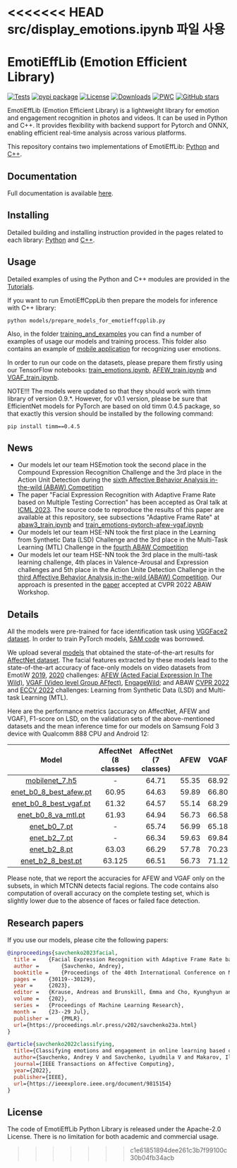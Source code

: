 <<<<<<< HEAD
src/display_emotions.ipynb 파일 사용
=======
# EmotiEffLib (Emotion Efficient Library)
[![Tests](https://github.com/av-savchenko/EmotiEffLib/actions/workflows/tests.yml/badge.svg)](https://github.com/av-savchenko/EmotiEffLib/actions/workflows/tests.yml)
[![pypi package](https://img.shields.io/badge/version-v1.0-blue)]([https://pypi.org/project/emotiefflib](https://pypi.org/project/emotiefflib/))
[![License](https://img.shields.io/pypi/l/emotiefflib)](https://github.com/av-savchenko/EmotiEffLib/blob/main/LICENSE)
[![Downloads](https://static.pepy.tech/personalized-badge/emotiefflib?period=total&units=international_system&left_color=grey&right_color=blue&left_text=pip%20installs)](https://pepy.tech/project/emotiefflib)
[![PWC](https://img.shields.io/endpoint.svg?url=https://paperswithcode.com/badge/classifying-emotions-and-engagement-in-online/facial-expression-recognition-on-affectnet)](https://paperswithcode.com/sota/facial-expression-recognition-on-affectnet?p=classifying-emotions-and-engagement-in-online)
[![GitHub stars](https://img.shields.io/github/stars/av-savchenko/emotiefflib.svg?style=social&label=Star&maxAge=8640)](https://github.com/av-savchenko/emotiefflib/stargazers/)

EmotiEffLib (Emotion Efficient Library) is a lightweight library for emotion and
engagement recognition in photos and videos. It can be used in Python and C++.
It provides flexibility with backend support for Pytorch and ONNX, enabling
efficient real-time analysis across various platforms.

This repository contains two implementations of EmotiEffLib: [Python](emotiefflib/README.md) and [C++](emotieffcpplib/README.md).

## Documentation

Full documentation is available [here](https://av-savchenko.github.io/EmotiEffLib/).

## Installing

Detailed building and installing instruction provided in the pages related to
each library: [Python](emotiefflib/README.md) and [C++](emotieffcpplib/README.md).

## Usage

Detailed examples of using the Python and C++ modules are provided in the [Tutorials](docs/tutorials/README.md).

If you want to run EmotiEffCppLib then prepare the models for inference with C++ library:
```
python models/prepare_models_for_emotieffcpplib.py
```

Also, in the folder [training_and_examples](training_and_examples/README.md) you can find a number
of examples of usage our models and training process. This folder also contains an example of
[mobile application](training_and_examples/mobile_app) for recognizing user emotions.

In order to run our code on the datasets, please prepare them firstly using our TensorFlow notebooks: [train_emotions.ipynb](training_and_examples/affectnet/train_emotions.ipynb), [AFEW_train.ipynb](training_and_examples/AFEW_train.ipynb) and [VGAF_train.ipynb](training_and_examples/VGAF_train.ipynb).

NOTE!!! The models were updated so that they should work with timm library of version 0.9.*. However, for v0.1 version, please be sure that EfficientNet models for PyTorch are based on old timm 0.4.5 package, so that exactly this version should be installed by the following command:
```
pip install timm==0.4.5
```

## News
- Our models let our team HSEmotion took the second place in the Compound Expression Recognition Challenge and the 3rd place in the Action Unit Detection during the [sixth Affective Behavior Analysis in-the-wild (ABAW) Competition](https://affective-behavior-analysis-in-the-wild.github.io/6th/)
- The paper "Facial Expression Recognition with Adaptive Frame Rate based on Multiple Testing Correction" has been accepted as Oral talk at [ICML 2023](https://icml.cc/Conferences/2023). The source code to reproduce the results of this paper are available at this repository, see subsections "Adaptive Frame Rate" at [abaw3_train.ipynb](https://github.com/av-savchenko/EmotiEffLib/blob/main/training_and_examples/ABAW/abaw3_train.ipynb) and [train_emotions-pytorch-afew-vgaf.ipynb](https://github.com/av-savchenko/EmotiEffLib/blob/main/training_and_examples/affectnet/train_emotions-pytorch-afew-vgaf.ipynb)
- Our models let our team HSE-NN took the first place in the Learning from Synthetic Data (LSD) Challenge and the 3rd place in the Multi-Task Learning (MTL) Challenge in the [fourth ABAW Competition](https://ibug.doc.ic.ac.uk/resources/eccv-2023-4th-abaw/)
- Our models let our team HSE-NN took the 3rd place in the multi-task learning challenge, 4th places in Valence-Arousal and Expression challenges and 5th place in the Action Unite Detection Challenge in the [third Affective Behavior Analysis in-the-wild (ABAW) Competition](https://ibug.doc.ic.ac.uk/resources/cvpr-2022-3rd-abaw/). Our approach is presented in the [paper](https://arxiv.org/abs/2203.13436) accepted at CVPR 2022 ABAW Workshop.

## Details
All the models were pre-trained for face identification task using [VGGFace2 dataset](https://github.com/ox-vgg/vgg_face2). In order to train PyTorch models, [SAM code](https://github.com/davda54/sam) was borrowed.

We upload several [models](models/affectnet_emotions) that obtained the state-of-the-art results for [AffectNet dataset](http://mohammadmahoor.com/affectnet/). The facial features extracted by these models lead to the state-of-the-art accuracy of face-only models on video datasets from EmotiW [2019](https://sites.google.com/view/emotiw2019), [2020](https://sites.google.com/view/emotiw2020) challenges: [AFEW (Acted Facial Expression In The Wild)](https://cs.anu.edu.au/few/AFEW.html), [VGAF (Video level Group AFfect)](https://ieeexplore.ieee.org/document/8925231),  [EngageWild](https://ieeexplore.ieee.org/document/8615851); and ABAW [CVPR 2022](https://ibug.doc.ic.ac.uk/resources/cvpr-2022-3rd-abaw/) and [ECCV 2022](https://ibug.doc.ic.ac.uk/resources/eccv-2023-4th-abaw/) challenges: Learning from Synthetic Data (LSD) and Multi-task Learning (MTL).

Here are the performance metrics (accuracy on AffectNet, AFEW and VGAF), F1-score on LSD, on the validation sets of the above-mentioned datasets and the mean inference time for our models on Samsung Fold 3 device with Qualcomm 888 CPU and Android 12:

| Model | AffectNet (8 classes)  | AffectNet (7 classes)   | AFEW  | VGAF  | LSD | MTL | Inference time, ms | Model size, MB
| :---:   | :-: | :-: | :-: | :-: | :-: | :-: | :-: | :-: |
| [mobilenet_7.h5](models/affectnet_emotions/mobilenet_7.h5) | -  |  64.71   | 55.35 | 68.92  | - | 1.099 | 16 ± 5| 14 |
| [enet_b0_8_best_afew.pt](models/affectnet_emotions/enet_b0_8_best_afew.pt) | 60.95  | 64.63  | 59.89  | 66.80  | 59.32 | 1.110 |59 ± 26 | 16 |
| [enet_b0_8_best_vgaf.pt](models/affectnet_emotions/enet_b0_8_best_vgaf.pt) | 61.32   | 64.57   | 55.14  | 68.29  | 59.72 | 1.123 |59 ± 26 | 16 |
| [enet_b0_8_va_mtl.pt](models/affectnet_emotions/enet_b0_8_va_mtl.pt) | 61.93   | 64.94   | 56.73  | 66.58  | 60.94 | 1.276 |60 ± 32 | 16 |
| [enet_b0_7.pt](models/affectnet_emotions/enet_b0_7.pt) | -    | 65.74   | 56.99  | 65.18  | - | 1.111 |59 ± 26 | 16 |
| [enet_b2_7.pt](models/affectnet_emotions/enet_b2_7.pt) | -    | 66.34   | 59.63  | 69.84  | - | 1.134 |191 ± 18 | 30 |
| [enet_b2_8.pt](models/affectnet_emotions/enet_b2_8.pt) | 63.03  | 66.29 | 57.78  | 70.23  | 52.06 | 1.147 |191 ± 18 | 30 |
| [enet_b2_8_best.pt](models/affectnet_emotions/enet_b2_8_best.pt) | 63.125  | 66.51 | 56.73  | 71.12  | - | - |191 ± 18 | 30 |

Please note, that we report the accuracies for AFEW and VGAF only on the subsets, in which MTCNN detects facial regions. The code contains also computation of overall accuracy on the complete testing set, which is slightly lower due to the absence of faces or failed face detection.


## Research papers

If you use our models, please cite the following papers:
```BibTex
@inproceedings{savchenko2023facial,
  title = 	 {Facial Expression Recognition with Adaptive Frame Rate based on Multiple Testing Correction},
  author =       {Savchenko, Andrey},
  booktitle = 	 {Proceedings of the 40th International Conference on Machine Learning (ICML)},
  pages = 	 {30119--30129},
  year = 	 {2023},
  editor = 	 {Krause, Andreas and Brunskill, Emma and Cho, Kyunghyun and Engelhardt, Barbara and Sabato, Sivan and Scarlett, Jonathan},
  volume = 	 {202},
  series = 	 {Proceedings of Machine Learning Research},
  month = 	 {23--29 Jul},
  publisher =    {PMLR},
  url={https://proceedings.mlr.press/v202/savchenko23a.html}
}
```

```BibTex
@article{savchenko2022classifying,
  title={Classifying emotions and engagement in online learning based on a single facial expression recognition neural network},
  author={Savchenko, Andrey V and Savchenko, Lyudmila V and Makarov, Ilya},
  journal={IEEE Transactions on Affective Computing},
  year={2022},
  publisher={IEEE},
  url={https://ieeexplore.ieee.org/document/9815154}
}
```

## License

The code of EmotiEffLib Python Library is released under the Apache-2.0 License. There is no limitation for both academic and commercial usage.
>>>>>>> c1e61851894dee261c3b7f99100c30b04fb34acb
